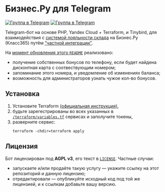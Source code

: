 <h1> Бизнес.Ру для Telegram </h1>

<a href="//t.me/bru_tg"><img src="https://img.shields.io/badge/группа-поддержка-FFFFFF?style=flat-square&logo=telegram&logoColor=white" alt="Группа в Telegram"/></a>
<a href="//t.me/bstilbot"><img src="https://img.shields.io/badge/бот-рабочий_пример-FFFFFF?style=flat-square&logo=telegram&logoColor=white" alt="Группа в Telegram"/></a>

<p> 
Telegram-бот на основе PHP, Yandex Cloud + Terraform, и Tinybird, для взаимодействия с 
<a href="//online.business.ru/vozmozhnosti/sistema-loyalnosti">системой лояльности склада</a> 
на Бизнес.Ру (Класс365) 
путём <a href="//api-online.class365.ru/api-polnoe/podklyuchenie_chastnoj_integratsii/3811"><q>частной интеграции</q></a>.
</p>

<p> На <a href="//github.com/zaboal/tg-bru/commits/main/README.md">момент обновления этого <code>README</code></a> реализовано:
<ul>
    <li>получение собственных бонусов по телефону, если будет найдена дисконтная карта с соотвествующим номером;</li>
    <li>запоминание этого номера, и уведомление об изменениях баланса;</li>
    <li>возможность для администраторов узнать чужое кол-во бонусов.</li>
</ul>
</p>

<h2 id="install"> Установка </h2>

<ol>
    <li>Установите Terraform <a href="https://developer.hashicorp.com/terraform/install">(официальная инструкция)</a>,</li>
    <li>будьте зарегестрированы во всех указанных в <a href="/terraform/variables.tf"><code>/terraform/variables.tf</code></a> сервисах и заполучите токены,</li>
    <li>разверните сервис: <pre><code>terraform -chdir=terraform apply</code></pre></li>
</ol>

<h2 id="license"> Лицензия </h2>

<p>
Бот лицензирован под <b>AGPL v3</b>, 
его текст в <a href="LICENSE"><code>LICENSE</code></a>. 
Частные случаи: 
<ul>
    <li>запускаете и/или продаёте такую услугу — укажите ссылку на этот репозиторий и данную лицензию;</li>
    <li>отредактировали — опубликуйте исходный код под той же лицензией, и к ссылкам добавьте вашу версию.</li>
</ul>
</p>